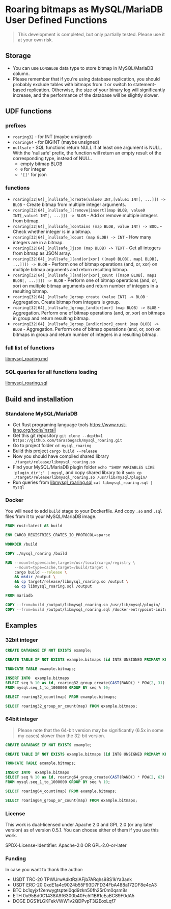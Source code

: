# Roaring bitmaps as MySQL/MariaDB User Defined Functions

> This development is completed, but only partially tested. Please use it at your own risk.

## Storage
* You can use `LONGBLOB` data type to store bitmap in MySQL/MariaDB column.
* Please remember that if you're using database replication,
you should probably exclude tables with bitmaps from it or switch to statement-based replication.
Otherwise, the size of your binary log will significantly increase,
and the performance of the database will be slightly slower.

## UDF functions

### prefixes

* `roaring32` - for INT (maybe unsigned)
* `roaring64` - for BIGINT (maybe unsigned)
* `nullsafe` - SQL functions return NULL if at least one argument is NULL.
With the 'nullsafe' prefix, the function will return an empty result of the corresponding type, instead of NULL.
  * empty bitmap BLOB
  * `0` for integer
  * `'[]'` for json

### functions

* `roaring[32|64]_[nullsafe_]create(value0 INT,[value1 INT[, ...]]) -> BLOB` - Create bitmap from multiple integer arguments.
* `roaring[32|64]_[nullsafe_][remove|insert](map BLOB, value0 INT[,value1 INT[, ...]]) -> BLOB` - Add or remove multiple integers from bitmap.
* `roaring[32|64]_[nullsafe_]contains (map BLOB, value INT) -> BOOL` - Check whether integer is in a bitmap.
* `roaring[32|64]_[nullsafe_]count (map BLOB) -> INT` - How many integers are in a bitmap.
* `roaring[32|64]_[nullsafe_]json (map BLOB) -> TEXT` - Get all integers from bitmap as JSON array.
* `roaring[32|64]_[nullsafe_][and|or|xor] ([map0 BLOB[, map1 BLOB[, ...]]]) -> BLOB` - Perform one of bitmap operations (and, or, xor) on multiple bitmap arguments and return resulting bitmap.
* `roaring[32|64]_[nullsafe_][and|or|xor]_count ([map0 BLOB[, map1 BLOB[, ...]]]) -> BLOB` - Perform one of bitmap operations (and, or, xor) on multiple bitmap arguments and return number of integers in a resulting bitmap.
* `roaring[32|64]_[nullsafe_]group_create (value INT) -> BLOB` - Aggregation. Create bitmap from integers is group.
* `roaring[32|64]_[nullsafe_]group_[and|or|xor] (map BLOB) -> BLOB` - Aggregation. Perform one of bitmap operations (and, or, xor) on bitmaps in group and return resulting bitmap.
* `roaring[32|64]_[nullsafe_]group_[and|or|xor]_count (map BLOB) -> BLOB` - Aggregation. Perform one of bitmap operations (and, or, xor) on bitmaps in group and return number of integers in a resulting bitmap.

### full list of functions
[libmysql_roaring.md](libmysql_roaring.md)

### SQL queries for all functions loading
[libmysql_roaring.sql](libmysql_roaring.sql)

## Build and installation

### Standalone MySQL/MariaDB

* Get Rust programing language tools https://www.rust-lang.org/tools/install
* Get this git repository `git clone --depth=1 https://github.com/tarasbogach/mysql_roaring.git`
* Go to project folder `cd mysql_roaring`
* Build this project `cargo build --release`
* Now you should have compiled shared library `./target/release/libmysql_roaring.so`
* Find your MySQL/MariaDB plugin folder `echo "SHOW VARIABLES LIKE 'plugin_dir';" | mysql`,
and copy shared library to it `sudo cp ./target/release/libmysql_roaring.so /usr/lib/mysql/plugin/`
* Run queries from [libmysql_roaring.sql](libmysql_roaring.sql) `cat libmysql_roaring.sql | mysql`

### Docker

You will need to add `build` stage to your Dockerfile.
And copy `.so` and `.sql` files from it to your MySQL/MariaDB image.

```Dockerfile
FROM rust:latest AS build

ENV CARGO_REGISTRIES_CRATES_IO_PROTOCOL=sparse

WORKDIR /build

COPY ./mysql_roaring /build

RUN --mount=type=cache,target=/usr/local/cargo/registry \
    --mount=type=cache,target=/build/target \
    cargo build --release \
    && mkdir /output \
    && cp target/release/libmysql_roaring.so /output \
    && cp libmysql_roaring.sql /output

FROM mariadb

COPY --from=build /output/libmysql_roaring.so /usr/lib/mysql/plugin/
COPY --from=build /output/libmysql_roaring.sql /docker-entrypoint-initdb.d/
```

## Examples

### 32bit integer

```sql
CREATE DATABASE IF NOT EXISTS example;

CREATE TABLE IF NOT EXISTS example.bitmaps (id INT8 UNSIGNED PRIMARY KEY, map LONGBLOB);

TRUNCATE TABLE example.bitmaps;

INSERT INTO  example.bitmaps
SELECT seq % 10 as id, roaring32_group_create(CAST(RAND() * POW(2, 31) AS INTEGER)) as map
FROM mysql.seq_1_to_1000000 GROUP BY seq % 10;

SELECT roaring32_count(map) FROM example.bitmaps;

SELECT roaring32_group_or_count(map) FROM example.bitmaps;
```

### 64bit integer

> Please note that the 64-bit version may be significantly (6.5x in some my cases) slower than the 32-bit version.

```sql
CREATE DATABASE IF NOT EXISTS example;

CREATE TABLE IF NOT EXISTS example.bitmaps (id INT8 UNSIGNED PRIMARY KEY, map LONGBLOB);

TRUNCATE TABLE example.bitmaps;

INSERT INTO  example.bitmaps
SELECT seq % 10 as id, roaring64_group_create(CAST(RAND() * POW(2, 63) AS INTEGER)) as map
FROM mysql.seq_1_to_1000000 GROUP BY seq % 10;

SELECT roaring64_count(map) FROM example.bitmaps;

SELECT roaring64_group_or_count(map) FROM example.bitmaps;
```

### License
This work is dual-licensed under Apache 2.0 and GPL 2.0 (or any later version) as of version 0.5.1. You can choose either of them if you use this work.

SPDX-License-Identifier: Apache-2.0 OR GPL-2.0-or-later

### Funding

In case you want to thank the author:

* USDT TRC-20 TPWUrwAdktRziAFjb7ARqhs98S1kYa3ank
* USDT ERC-20 0xdE1a4c9024b55F93D7FD34FbA488a172DF8e4cA3
* BTC bc1qyjxf2enwygtsptel0qd9zkn50fh25r0m0qsm8s
* ETH 0x95Bd0C1438A9f6300b40Fc5f1B61cEaBC89F0dA5
* DOGE DGS1fLGKFekVWW1v2QDPvpT3i2EoxLqf7
